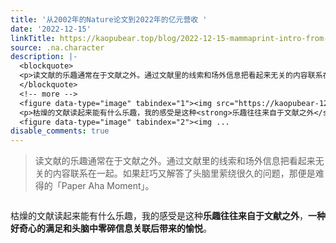 ```yaml
---
title: '从2002年的Nature论文到2022年的亿元营收 '
date: '2022-12-15'
linkTitle: https://kaopubear.top/blog/2022-12-15-mammaprint-intro-from-nature-to-product/
source: .na.character
description: |-
  <blockquote>
  <p>读文献的乐趣通常在于文献之外。通过文献里的线索和场外信息把看起来无关的内容联系在一起。如果赶巧又解答了头脑里萦绕很久的问题，那便是难得的「Paper Aha Moment」。</p>
  </blockquote>
  <!-- more -->
  <figure data-type="image" tabindex="1"><img src="https://kaopubear-1254299507.file.myqcloud.com/picgo/202212151631591.png" alt="" loading="lazy"></figure>
  <p>枯燥的文献读起来能有什么乐趣，我的感受是这种<strong>乐趣往往来自于文献之外</strong>，<strong>一种好奇心的满足和头脑中零碎信息关联后带来的愉悦</strong>。</p>
  <figure data-type="image" tabindex="2"><img ...
disable_comments: true
---
```

<blockquote>
<p>读文献的乐趣通常在于文献之外。通过文献里的线索和场外信息把看起来无关的内容联系在一起。如果赶巧又解答了头脑里萦绕很久的问题，那便是难得的「Paper Aha Moment」。</p>
</blockquote>
<!-- more -->
<figure data-type="image" tabindex="1"><img src="https://kaopubear-1254299507.file.myqcloud.com/picgo/202212151631591.png" alt="" loading="lazy"></figure>
<p>枯燥的文献读起来能有什么乐趣，我的感受是这种<strong>乐趣往往来自于文献之外</strong>，<strong>一种好奇心的满足和头脑中零碎信息关联后带来的愉悦</strong>。</p>
<figure data-type="image" tabindex="2"><img ...